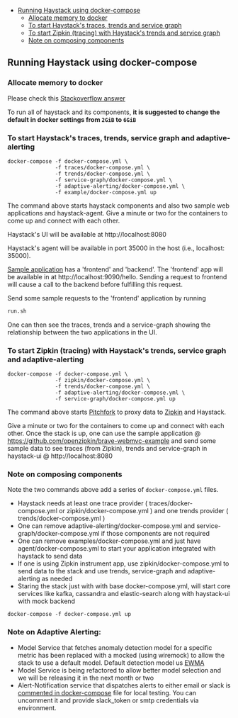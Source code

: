 - [Running Haystack using docker-compose](#running-haystack-using-docker-compose)
  * [Allocate memory to docker](#allocate-memory-to-docker)
  * [To start Haystack's traces, trends and service graph](#to-start-haystacks-traces-trends-and-service-graph)
  * [To start Zipkin (tracing) with Haystack's trends and service graph](#to-start-zipkin-tracing-with-haystacks-trends-and-service-graph)
  * [Note on composing components](#note-on-composing-components)

## Running Haystack using docker-compose

### Allocate memory to docker

Please check this [Stackoverflow answer](https://stackoverflow.com/questions/44533319/how-to-assign-more-memory-to-docker-container) 

To run all of haystack and its components, __it is suggested to change the default in docker settings from `2GiB` to `6GiB`__

### To start Haystack's traces, trends, service graph and adaptive-alerting

```
docker-compose -f docker-compose.yml \
               -f traces/docker-compose.yml \
               -f trends/docker-compose.yml \
               -f service-graph/docker-compose.yml \
               -f adaptive-alerting/docker-compose.yml \
               -f example/docker-compose.yml up
```

The command above starts haystack components and also two sample web applications and haystack-agent.  Give a minute or two for the containers to come up and connect with each other. 

Haystack's UI will be available at http://localhost:8080 

Haystack's agent will be available in port 35000 in the host (i.e., localhost: 35000).

[Sample application](https://github.com/ExpediaDotCom/opentracing-spring-haystack-example) has a 'frontend' and 'backend'. The 'frontend' app will be available in at http://localhost:9090/hello. Sending a request to frontend will cause a call to the backend before fulfilling this request. 

Send some sample requests to the 'frontend' application by running 

```bash
run.sh
```

One can then see the traces, trends and a service-graph showing the relationship between the two applications in the UI.

### To start Zipkin (tracing) with Haystack's trends, service graph and adaptive-alerting

```
docker-compose -f docker-compose.yml \
               -f zipkin/docker-compose.yml \
               -f trends/docker-compose.yml \
               -f adaptive-alerting/docker-compose.yml \
               -f service-graph/docker-compose.yml up
```

The command above starts [Pitchfork](https://github.com/HotelsDotCom/pitchfork) to proxy data to [Zipkin](https://github.com/openzipkin/) and Haystack. 

Give a minute or two for the containers to come up and connect with each other.  Once the stack is up, one can use the sample application @ https://github.com/openzipkin/brave-webmvc-example and send some sample data to see traces (from Zipkin), trends and service-graph in haystack-ui @ http://localhost:8080


### Note on composing components

Note the two commands above add a series of `docker-compose.yml` files. 

* Haystack needs at least one trace provider ( traces/docker-compose.yml or zipkin/docker-compose.yml ) and one trends provider ( trends/docker-compose.yml )
* One can remove adaptive-alerting/docker-compose.yml and service-graph/docker-compose.yml if those components are not required
* One can remove examples/docker-compose.yml and just have agent/docker-compose.yml to start your application integrated with haystack to send data
* If one is using Zipkin instrument app, use zipkin/docker-compose.yml to send data to the stack and use trends, service-graph and adaptive-alerting as needed
* Staring the stack just with with base docker-compose.yml, will start core services like kafka, cassandra and elastic-search along with haystack-ui with mock backend
```
docker-compose -f docker-compose.yml up
```

### Note on Adaptive Alerting:
* Model Service that fetches anomaly detection model for a specific metric has been replaced with a mocked (using wiremock) to allow the stack to use a default model. Default detection model us [EWMA](https://en.wikipedia.org/wiki/EWMA_chart) 
* Model Service is being refactored to allow better model selection and we will be releasing it in the next month or two
* Alert-Notification service that dispatches alerts to either email or slack is [commented in docker-compose](adaptive-alerting/docker-compose.yml#L100) file for local testing. You can uncomment it and provide slack_token or smtp credentials via environment.


